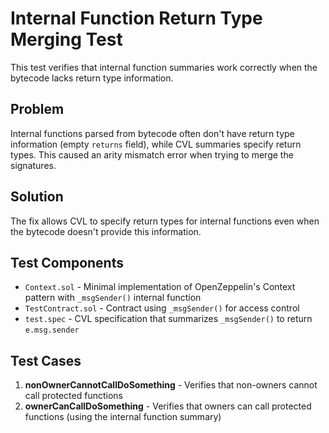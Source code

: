 # Internal Function Return Type Merging Test

This test verifies that internal function summaries work correctly when the bytecode lacks return type information.

## Problem
Internal functions parsed from bytecode often don't have return type information (empty `returns` field), while CVL summaries specify return types. This caused an arity mismatch error when trying to merge the signatures.

## Solution
The fix allows CVL to specify return types for internal functions even when the bytecode doesn't provide this information.

## Test Components
- `Context.sol` - Minimal implementation of OpenZeppelin's Context pattern with `_msgSender()` internal function
- `TestContract.sol` - Contract using `_msgSender()` for access control
- `test.spec` - CVL specification that summarizes `_msgSender()` to return `e.msg.sender`

## Test Cases
1. **nonOwnerCannotCallDoSomething** - Verifies that non-owners cannot call protected functions
2. **ownerCanCallDoSomething** - Verifies that owners can call protected functions (using the internal function summary)
